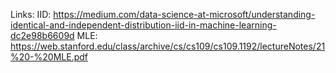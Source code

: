 Links:
IID: https://medium.com/data-science-at-microsoft/understanding-identical-and-independent-distribution-iid-in-machine-learning-dc2e98b6609d
MLE: https://web.stanford.edu/class/archive/cs/cs109/cs109.1192/lectureNotes/21%20-%20MLE.pdf